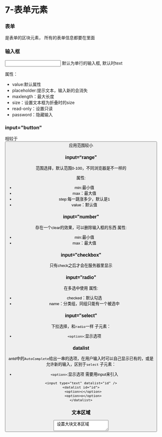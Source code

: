 # 7-表单元素

### 表单

<form> 是表单的区块元素， 所有的表单信息都要在里面

### 输入框

<input> 默认为单行的输入框, 默认时text


属性：
  - value:默认属性
  - placeholder:提示文本，输入新的会消失
  - maxlength：最大长度
  - size：设置文本框为折叠时的size
  - read-only：设置只读
  - password：隐藏输入
 
 
### input="button"

相较于<button />应用范围较小

### input=“range"

范围选择，默认范围0-100，不同浏览器是不一样的

属性:
  - min:最小值
  - max：最大值
  - step:每一跳涨多少，默认是1
  - value：默认值


### input="number"

存在一个clear的效果，可以删除输入框的东西
属性:
  - min:最小值
  - max：最大值

### input="checkbox"

只有check之后才会在服务器里显示


### input="radio"

在多选中使用
属性:
  - checked：默认勾选
  - name：分类组，同组只能有一个被选中

### input="select"

下拉选择，和`radio`一样
子元素：
  - `<option>`:显示选项
  
### datalist

antd中的`AutoComplete`给出一串的选项，在用户输入时可以自己显示已有的，或是允许新的输入，区别于`select`
子元素：
  - `<option>`:显示选项
需要用input来引入

```
<input type="text" datalist="id" />
<datalist id="id">
  <option>c</option>
  <option>o</option>
</datalist>

```


### 文本区域

<textarea /> 设置大块文本区域

属性：
  - row：默认行数
  
### Button

`<button></button>` 用于和js绑定的事件


